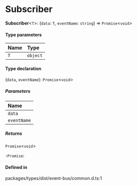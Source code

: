 # Subscriber

 **Subscriber**<`T`\>: (`data`: `T`, `eventName`: `string`) => `Promise`<`void`\>

#### Type parameters

| Name | Type |
| :------ | :------ |
| `T` | `object` |

#### Type declaration

(`data`, `eventName`): `Promise`<`void`\>

##### Parameters

| Name |
| :------ |
| `data` | `T` |
| `eventName` | `string` |

##### Returns

`Promise`<`void`\>

-`Promise`: 

#### Defined in

packages/types/dist/event-bus/common.d.ts:1
